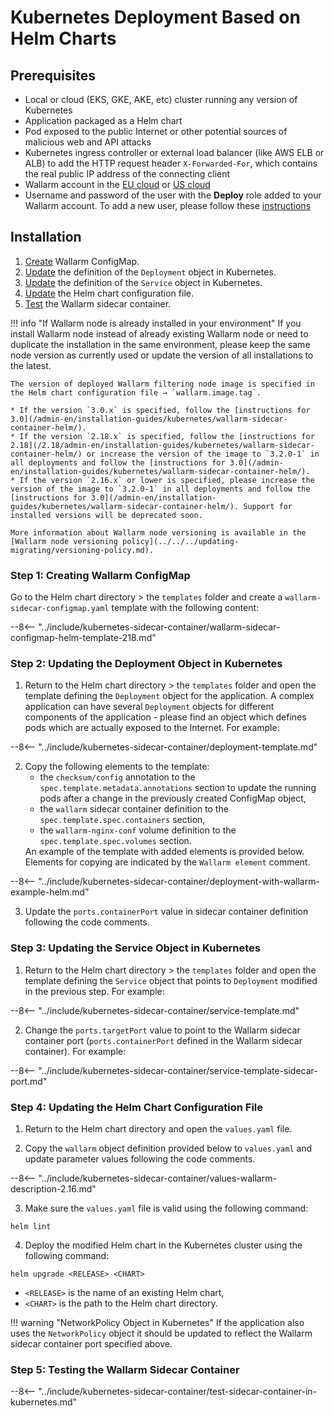 # Kubernetes Deployment Based on Helm Charts

## Prerequisites

* Local or cloud (EKS, GKE, AKE, etc) cluster running any version of Kubernetes
* Application packaged as a Helm chart
* Pod exposed to the public Internet or other potential sources of malicious web and API attacks
* Kubernetes ingress controller or external load balancer (like AWS ELB or ALB) to add the HTTP request header `X-Forwarded-For`, which contains the real public IP address of the connecting client
* Wallarm account in the [EU cloud](https://my.wallarm.com/) or [US cloud](https://us1.my.wallarm.com/)
* Username and password of the user with the **Deploy** role added to your Wallarm account. To add a new user, please follow these [instructions](../../../user-guides/settings/users.md#create-a-user)

## Installation

1. [Create](#step-1-creating-wallarm-configmap) Wallarm ConfigMap.
3. [Update](#step-2-updating-the-deployment-object-in-kubernetes) the definition of the `Deployment` object in Kubernetes.
4. [Update](#step-3-updating-the-service-object-in-kubernetes) the definition of the `Service` object in Kubernetes.
5. [Update](#step-4-updating-the-helm-chart-configuration-file) the Helm chart configuration file.
6. [Test](#step-5-testing-the-wallarm-sidecar-container) the Wallarm sidecar container.

!!! info "If Wallarm node is already installed in your environment"
    If you install Wallarm node instead of already existing Wallarm node or need to duplicate the installation in the same environment, please keep the same node version as currently used or update the version of all installations to the latest.

    The version of deployed Wallarm filtering node image is specified in the Helm chart configuration file → `wallarm.image.tag`.

    * If the version `3.0.x` is specified, follow the [instructions for 3.0](/admin-en/installation-guides/kubernetes/wallarm-sidecar-container-helm/).
    * If the version `2.18.x` is specified, follow the [instructions for 2.18](/2.18/admin-en/installation-guides/kubernetes/wallarm-sidecar-container-helm/) or increase the version of the image to `3.2.0-1` in all deployments and follow the [instructions for 3.0](/admin-en/installation-guides/kubernetes/wallarm-sidecar-container-helm/).
    * If the version `2.16.x` or lower is specified, please increase the version of the image to `3.2.0-1` in all deployments and follow the [instructions for 3.0](/admin-en/installation-guides/kubernetes/wallarm-sidecar-container-helm/). Support for installed versions will be deprecated soon.

    More information about Wallarm node versioning is available in the [Wallarm node versioning policy](../../../updating-migrating/versioning-policy.md).

### Step 1: Creating Wallarm ConfigMap

Go to the Helm chart directory > the `templates` folder and create a `wallarm-sidecar-configmap.yaml` template with the following content:

--8<-- "../include/kubernetes-sidecar-container/wallarm-sidecar-configmap-helm-template-218.md"

### Step 2: Updating the Deployment Object in Kubernetes

<ol start="1"><li>Return to the Helm chart directory > the <code>templates</code> folder and open the template defining the <code>Deployment</code> object for the application. A complex application can have several <code>Deployment</code> objects for different components of the application - please find an object which defines pods which are actually exposed to the Internet. For example:</li></ol>

--8<-- "../include/kubernetes-sidecar-container/deployment-template.md"

<ol start="2"><li>Copy the following elements to the template:<ul><li>the <code>checksum/config</code> annotation to the <code>spec.template.metadata.annotations</code> section to update the running pods after a change in the previously created ConfigMap object,</li><li>the <code>wallarm</code> sidecar container definition to the <code>spec.template.spec.containers</code> section,</li><li>the <code>wallarm-nginx-conf</code> volume definition to the <code>spec.template.spec.volumes</code> section.</li></ul>An example of the template with added elements is provided below. Elements for copying are indicated by the <code>Wallarm element</code> comment.</li></li></ol>

--8<-- "../include/kubernetes-sidecar-container/deployment-with-wallarm-example-helm.md"

<ol start="3"><li>Update the <code>ports.containerPort</code> value in sidecar container definition following the code comments.</li></ol>

### Step 3: Updating the Service Object in Kubernetes

<ol start="1"><li>Return to the Helm chart directory > the <code>templates</code> folder and open the template defining the <code>Service</code> object that points to <code>Deployment</code> modified in the previous step. For example:</li></ol>

--8<-- "../include/kubernetes-sidecar-container/service-template.md"

<ol start="2"><li>Change the <code>ports.targetPort</code> value to point to the Wallarm sidecar container port (<code>ports.containerPort</code> defined in the Wallarm sidecar container). For example:</li></ol>

--8<-- "../include/kubernetes-sidecar-container/service-template-sidecar-port.md"

### Step 4: Updating the Helm Chart Configuration File

<ol start="1"><li>Return to the Helm chart directory and open the <code>values.yaml</code> file.</li></ol>

<ol start="2"><li>Copy the <code>wallarm</code> object definition provided below to <code>values.yaml</code> and update parameter values following the code comments.</li></ol>

--8<-- "../include/kubernetes-sidecar-container/values-wallarm-description-2.16.md"

<ol start="3"><li>Make sure the <code>values.yaml</code> file is valid using the following command:</li></ol>

```
helm lint
```

<ol start="4"><li>Deploy the modified Helm chart in the Kubernetes cluster using the following command:</li></ol>

```
helm upgrade <RELEASE> <CHART>
```

* `<RELEASE>` is the name of an existing Helm chart,
* `<CHART>` is the path to the Helm chart directory.

!!! warning "NetworkPolicy Object in Kubernetes"
    If the application also uses the `NetworkPolicy` object it should be updated to reflect the Wallarm sidecar container port specified above.

### Step 5: Testing the Wallarm Sidecar Container

--8<-- "../include/kubernetes-sidecar-container/test-sidecar-container-in-kubernetes.md"
